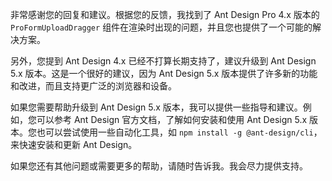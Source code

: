 非常感谢您的回复和建议。根据您的反馈，我找到了 Ant Design Pro 4.x 版本的 `ProFormUploadDragger` 组件在渲染时出现的问题，并且您也提供了一个可能的解决方案。

另外，您提到 Ant Design 4.x 已经不打算长期支持了，建议升级到 Ant Design 5.x 版本。这是一个很好的建议，因为 Ant Design 5.x 版本提供了许多新的功能和改进，而且支持更广泛的浏览器和设备。

如果您需要帮助升级到 Ant Design 5.x 版本，我可以提供一些指导和建议。例如，您可以参考 Ant Design 官方文档，了解如何安装和使用 Ant Design 5.x 版本。您也可以尝试使用一些自动化工具，如 `npm install -g @ant-design/cli`，来快速安装和更新 Ant Design。

如果您还有其他问题或需要更多的帮助，请随时告诉我。我会尽力提供支持。
